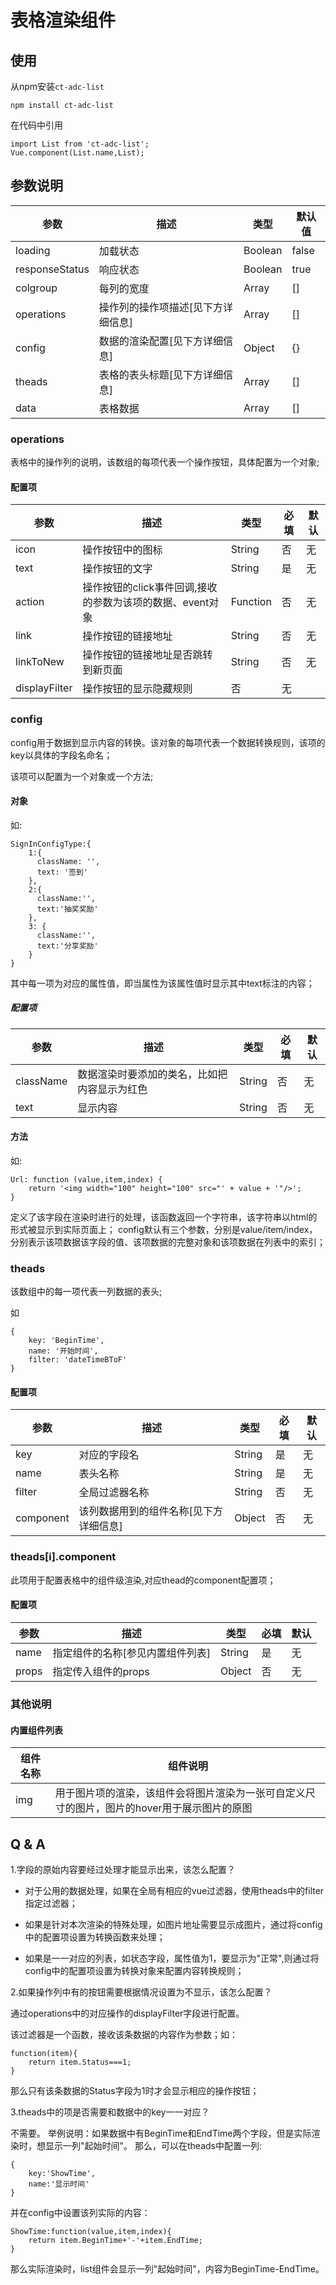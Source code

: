 # 表格渲染组件

## 使用

从npm安装`ct-adc-list`
```
npm install ct-adc-list
```
在代码中引用
```
import List from 'ct-adc-list';
Vue.component(List.name,List);
```
## 参数说明

参数|描述|类型|默认值
--- | --- | --- | --- |
loading | 加载状态 | Boolean | false
responseStatus | 响应状态 | Boolean | true
colgroup | 每列的宽度 | Array | []
operations | 操作列的操作项描述[见下方详细信息] | Array | []
config | 数据的渲染配置[见下方详细信息] | Object | {}
theads | 表格的表头标题[见下方详细信息] | Array | []
data | 表格数据 | Array | []

### operations 

表格中的操作列的说明，该数组的每项代表一个操作按钮，具体配置为一个对象;

#### 配置项

参数 | 描述 | 类型 | 必填 | 默认
--- | --- | --- | --- | --- | 
icon | 操作按钮中的图标 | String | 否 | 无
text | 操作按钮的文字 | String | 是 | 无
action | 操作按钮的click事件回调,接收的参数为该项的数据、event对象 | Function | 否 | 无
link | 操作按钮的链接地址 | String | 否 | 无
linkToNew | 操作按钮的链接地址是否跳转到新页面 | String | 否 | 无
displayFilter | 操作按钮的显示隐藏规则 | 否 | 无

### config

config用于数据到显示内容的转换。该对象的每项代表一个数据转换规则，该项的key以具体的字段名命名；

该项可以配置为一个对象或一个方法;

#### 对象

如:
```
SignInConfigType:{
    1:{
      className: '',
      text: '签到'
    },
    2:{
      className:'',
      text:'抽奖奖励'
    },
    3: {
      className:'',
      text:'分享奖励'
    }
}
```
其中每一项为对应的属性值，即当属性为该属性值时显示其中text标注的内容；

##### 配置项

参数 | 描述 | 类型 | 必填 | 默认
--- | --- | --- | --- | --- | 
className | 数据渲染时要添加的类名，比如把内容显示为红色 | String | 否 | 无
text | 显示内容 | String | 否 | 无

#### 方法

如:
```
Url: function (value,item,index) {
    return '<img width="100" height="100" src="' + value + '"/>';
}
```
定义了该字段在渲染时进行的处理，该函数返回一个字符串，该字符串以html的形式被显示到实际页面上；
config默认有三个参数，分别是value/item/index，分别表示该项数据该字段的值、该项数据的完整对象和该项数据在列表中的索引；

### theads

该数组中的每一项代表一列数据的表头;

如
```
{
    key: 'BeginTime',
    name: '开始时间',
    filter: 'dateTimeBToF'
}
```
#### 配置项

参数 | 描述 | 类型 | 必填 | 默认
--- | --- | --- | --- | --- | 
key | 对应的字段名 | String | 是 | 无
name | 表头名称 | String | 是 | 无
filter | 全局过滤器名称 | String | 否 | 无
component | 该列数据用到的组件名称[见下方详细信息] | Object | 否 | 无

### theads[i].component

此项用于配置表格中的组件级渲染,对应thead的component配置项；

#### 配置项
参数 | 描述 | 类型 | 必填 | 默认
--- | --- | --- | --- | --- | 
name | 指定组件的名称[参见内置组件列表] | String | 是 | 无
props | 指定传入组件的props | Object | 否 | 无

### 其他说明 

#### 内置组件列表

组件名称 | 组件说明
--- | --- |
img | 用于图片项的渲染，该组件会将图片渲染为一张可自定义尺寸的图片，图片的hover用于展示图片的原图


## Q & A

1.字段的原始内容要经过处理才能显示出来，该怎么配置？

- 对于公用的数据处理，如果在全局有相应的vue过滤器，使用theads中的filter指定过滤器；

- 如果是针对本次渲染的特殊处理，如图片地址需要显示成图片，通过将config中的配置项设置为转换函数来处理；

- 如果是一一对应的列表，如状态字段，属性值为1，要显示为"正常",则通过将config中的配置项设置为转换对象来配置内容转换规则；


2.如果操作列中有的按钮需要根据情况设置为不显示，该怎么配置？

通过operations中的对应操作的displayFilter字段进行配置。

该过滤器是一个函数，接收该条数据的内容作为参数；如：
```
function(item){
    return item.Status===1;
}
```
那么只有该条数据的Status字段为1时才会显示相应的操作按钮；

3.theads中的项是否需要和数据中的key一一对应？

不需要。
举例说明：如果数据中有BeginTime和EndTime两个字段，但是实际渲染时，想显示一列"起始时间"。
那么，可以在theads中配置一列:
```
{
    key:'ShowTime',
    name:'显示时间'
}
```
并在config中设置该列实际的内容：
```
ShowTime:function(value,item,index){
    return item.BeginTime+'-'+item.EndTime;
}
```
那么实际渲染时，list组件会显示一列"起始时间"，内容为BeginTime-EndTime。